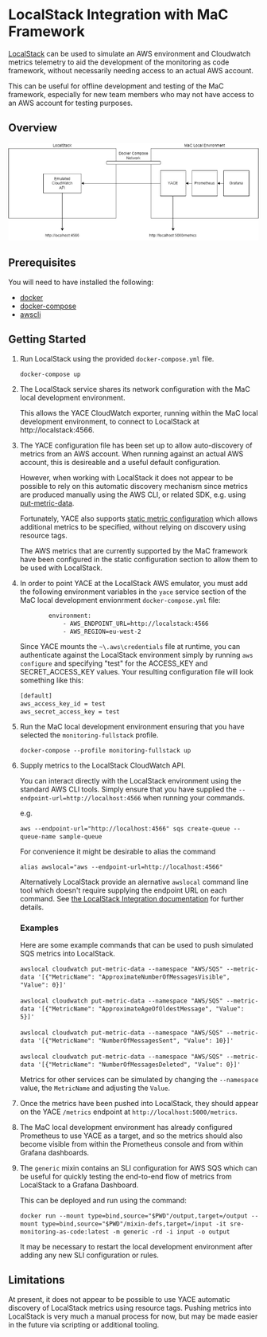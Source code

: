# LocalStack Integration with MaC Framework

[LocalStack](https://localstack.cloud/) can be used to simulate an AWS environment and Cloudwatch metrics telemetry to aid the development of the monitoring as code framework, without necessarily needing access to an actual AWS account.

This can be useful for offline development and testing of the MaC framework, especially for new team members who may not have access to an AWS account for testing purposes.

## Overview

![Architecture Overview](./overview.png)


## Prerequisites

You will need to have installed the following:

- [docker](https://docs.docker.com/engine/install/)
- [docker-compose](https://docs.docker.com/compose/install/)
- [awscli](https://docs.aws.amazon.com/cli/latest/userguide/getting-started-install.html)

## Getting Started

1. Run LocalStack using the provided `docker-compose.yml` file.

    ```
    docker-compose up
    ```

1. The LocalStack service shares its network configuration with the MaC local development environment.

    This allows the YACE CloudWatch exporter, running within the MaC local development environment, to connect to LocalStack at http://localstack:4566.

1. The YACE configuration file has been set up to allow auto-discovery of metrics from an AWS account. When running against an actual AWS account, this is desireable and a useful default configuration.

    However, when working with LocalStack it does not appear to be possible to rely on this automatic discovery mechanism since metrics are produced manually using the AWS CLI, or related SDK, e.g. using [put-metric-data](https://docs.aws.amazon.com/cli/latest/reference/cloudwatch/put-metric-data.html).

    Fortunately, YACE also supports [static metric configuration](https://github.com/nerdswords/yet-another-cloudwatch-exporter#static-configuration) which allows additional metrics to be specified, without relying on discovery using resource tags.

    The AWS metrics that are currently supported by the MaC framework have been configured in the static configuration section to allow them to be used with LocalStack.

1. In order to point YACE at the LocalStack AWS emulator, you must add the following environment variables in the `yace` service section of the MaC local development envionrment `docker-compose.yml` file:

    ```
            environment:
                - AWS_ENDPOINT_URL=http://localstack:4566
                - AWS_REGION=eu-west-2
    ```

    Since YACE mounts the `~\.aws\credentials` file at runtime, you can authenticate against the LocalStack environment simply by running `aws configure` and specifying "test" for the ACCESS_KEY and SECRET_ACCESS_KEY values. Your resulting configuration file will look something like this:

    ```
    [default]
    aws_access_key_id = test
    aws_secret_access_key = test
    ```

1. Run the MaC local development environment ensuring that you have selected the `monitoring-fullstack` profile.

    ```
    docker-compose --profile monitoring-fullstack up
    ```

1. Supply metrics to the LocalStack CloudWatch API.

    You can interact directly with the LocalStack environment using the standard AWS CLI tools. Simply ensure that you have supplied the `--endpoint-url=http://localhost:4566` when running your commands.

    e.g.

    ```
    aws --endpoint-url="http://localhost:4566" sqs create-queue --queue-name sample-queue
    ```

    For convenience it might be desirable to alias the command

    ```
    alias awslocal="aws --endpoint-url=http://localhost:4566"
    ```

    Alternatively LocalStack provide an alernative `awslocal` command line tool which doesn't require supplying the endpoint URL on each command. See [the LocalStack Integration documentation](https://docs.localstack.cloud/integrations/aws-cli/#localstack-aws-cli-awslocal) for further details.

    ### Examples

    Here are some example commands that can be used to push simulated SQS metrics into LocalStack.

    ```
    awslocal cloudwatch put-metric-data --namespace "AWS/SQS" --metric-data '[{"MetricName": "ApproximateNumberOfMessagesVisible", "Value": 0}]'

    awslocal cloudwatch put-metric-data --namespace "AWS/SQS" --metric-data '[{"MetricName": "ApproximateAgeOfOldestMessage", "Value": 5}]'

    awslocal cloudwatch put-metric-data --namespace "AWS/SQS" --metric-data '[{"MetricName": "NumberOfMessagesSent", "Value": 10}]'

    awslocal cloudwatch put-metric-data --namespace "AWS/SQS" --metric-data '[{"MetricName": "NumberOfMessagesDeleted", "Value": 0}]'
    ```

    Metrics for other services can be simulated by changing the `--namespace` value, the `MetricName` and adjusting the `Value`.

1. Once the metrics have been pushed into LocalStack, they should appear on the YACE `/metrics` endpoint at `http://localhost:5000/metrics`.

1. The MaC local development environment has already configured Prometheus to use YACE as a target, and so the metrics should also become visible from within the Prometheus console and from within Grafana dashboards.

1. The `generic` mixin contains an SLI configuration for AWS SQS which can be useful for quickly testing the end-to-end flow of metrics from LocalStack to a Grafana Dashboard.

    This can be deployed and run using the command:

    ```
    docker run --mount type=bind,source="$PWD"/output,target=/output --mount type=bind,source="$PWD"/mixin-defs,target=/input -it sre-monitoring-as-code:latest -m generic -rd -i input -o output
    ```

    It may be necessary to restart the local development environment after adding any new SLI configuration or rules.

## Limitations

At present, it does not appear to be possible to use YACE automatic discovery of LocalStack metrics using resource tags. Pushing metrics into LocalStack is very much a manual process for now, but may be made easier in the future via scripting or additional tooling.